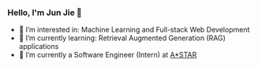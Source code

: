 ### Hello, I'm Jun Jie 👋
- 💬 I’m interested in: Machine Learning and Full-stack Web Development
- 🌱 I’m currently learning: Retrieval Augmented Generation (RAG) applications
- 🔭 I’m currently a Software Engineer (Intern) at [A*STAR](https://www.a-star.edu.sg)

<!--
**junnjiee16/junnjiee16** is a ✨ _special_ ✨ repository because its `README.md` (this file) appears on your GitHub profile.

Here are some ideas to get you started:

- 🔭 I’m currently working on ...
- 🌱 I’m currently learning ...
- 👯 I’m looking to collaborate on ...
- 🤔 I’m looking for help with ...
- 💬 Ask me about ...
- 📫 How to reach me: ...
- 😄 Pronouns: ...
- ⚡ Fun fact: ...
-->
